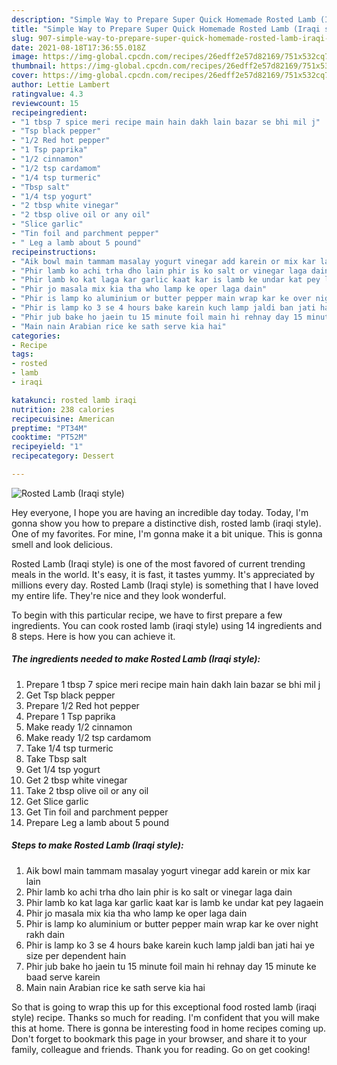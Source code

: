 ```yaml
---
description: "Simple Way to Prepare Super Quick Homemade Rosted Lamb (Iraqi style)"
title: "Simple Way to Prepare Super Quick Homemade Rosted Lamb (Iraqi style)"
slug: 907-simple-way-to-prepare-super-quick-homemade-rosted-lamb-iraqi-style
date: 2021-08-18T17:36:55.018Z
image: https://img-global.cpcdn.com/recipes/26edff2e57d82169/751x532cq70/rosted-lamb-iraqi-style-recipe-main-photo.jpg
thumbnail: https://img-global.cpcdn.com/recipes/26edff2e57d82169/751x532cq70/rosted-lamb-iraqi-style-recipe-main-photo.jpg
cover: https://img-global.cpcdn.com/recipes/26edff2e57d82169/751x532cq70/rosted-lamb-iraqi-style-recipe-main-photo.jpg
author: Lettie Lambert
ratingvalue: 4.3
reviewcount: 15
recipeingredient:
- "1 tbsp 7 spice meri recipe main hain dakh lain bazar se bhi mil j"
- "Tsp black pepper"
- "1/2 Red hot pepper"
- "1 Tsp paprika"
- "1/2 cinnamon"
- "1/2 tsp cardamom"
- "1/4 tsp turmeric"
- "Tbsp salt"
- "1/4 tsp yogurt"
- "2 tbsp white vinegar"
- "2 tbsp olive oil or any oil"
- "Slice garlic"
- "Tin foil and parchment pepper"
- " Leg a lamb about 5 pound"
recipeinstructions:
- "Aik bowl main tammam masalay yogurt vinegar add karein or mix kar lain"
- "Phir lamb ko achi trha dho lain phir is ko salt or vinegar laga dain"
- "Phir lamb ko kat laga kar garlic kaat kar is lamb ke undar kat pey lagaein"
- "Phir jo masala mix kia tha who lamp ke oper laga dain"
- "Phir is lamp ko aluminium or butter pepper main wrap kar ke over night rakh dain"
- "Phir is lamp ko 3 se 4 hours bake karein kuch lamp jaldi ban jati hai ye size per dependent hain"
- "Phir jub bake ho jaein tu 15 minute foil main hi rehnay day 15 minute ke baad serve karein"
- "Main nain Arabian rice ke sath serve kia hai"
categories:
- Recipe
tags:
- rosted
- lamb
- iraqi

katakunci: rosted lamb iraqi 
nutrition: 238 calories
recipecuisine: American
preptime: "PT34M"
cooktime: "PT52M"
recipeyield: "1"
recipecategory: Dessert

---
```



![Rosted Lamb (Iraqi style)](https://img-global.cpcdn.com/recipes/26edff2e57d82169/751x532cq70/rosted-lamb-iraqi-style-recipe-main-photo.jpg)

Hey everyone, I hope you are having an incredible day today. Today, I'm gonna show you how to prepare a distinctive dish, rosted lamb (iraqi style). One of my favorites. For mine, I'm gonna make it a bit unique. This is gonna smell and look delicious.

Rosted Lamb (Iraqi style) is one of the most favored of current trending meals in the world. It's easy, it is fast, it tastes yummy. It's appreciated by millions every day. Rosted Lamb (Iraqi style) is something that I have loved my entire life. They're nice and they look wonderful.




To begin with this particular recipe, we have to first prepare a few ingredients. You can cook rosted lamb (iraqi style) using 14 ingredients and 8 steps. Here is how you can achieve it.

<!--inarticleads1-->

##### The ingredients needed to make Rosted Lamb (Iraqi style):

1. Prepare 1 tbsp 7 spice meri recipe main hain dakh lain bazar se bhi mil j
1. Get Tsp black pepper
1. Prepare 1/2 Red hot pepper
1. Prepare 1 Tsp paprika
1. Make ready 1/2 cinnamon
1. Make ready 1/2 tsp cardamom
1. Take 1/4 tsp turmeric
1. Take Tbsp salt
1. Get 1/4 tsp yogurt
1. Get 2 tbsp white vinegar
1. Take 2 tbsp olive oil or any oil
1. Get Slice garlic
1. Get Tin foil and parchment pepper
1. Prepare  Leg a lamb about 5 pound




<!--inarticleads2-->

##### Steps to make Rosted Lamb (Iraqi style):

1. Aik bowl main tammam masalay yogurt vinegar add karein or mix kar lain
1. Phir lamb ko achi trha dho lain phir is ko salt or vinegar laga dain
1. Phir lamb ko kat laga kar garlic kaat kar is lamb ke undar kat pey lagaein
1. Phir jo masala mix kia tha who lamp ke oper laga dain
1. Phir is lamp ko aluminium or butter pepper main wrap kar ke over night rakh dain
1. Phir is lamp ko 3 se 4 hours bake karein kuch lamp jaldi ban jati hai ye size per dependent hain
1. Phir jub bake ho jaein tu 15 minute foil main hi rehnay day 15 minute ke baad serve karein
1. Main nain Arabian rice ke sath serve kia hai




So that is going to wrap this up for this exceptional food rosted lamb (iraqi style) recipe. Thanks so much for reading. I'm confident that you will make this at home. There is gonna be interesting food in home recipes coming up. Don't forget to bookmark this page in your browser, and share it to your family, colleague and friends. Thank you for reading. Go on get cooking!
